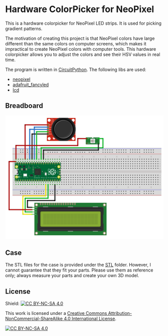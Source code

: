Hardware ColorPicker for NeoPixel
====================================


This is a hardware colorpicker for NeoPixel LED strips. It is used for picking gradient patterns.

The motivation of creating this project is that NeoPixel colors have large different than the same colors on computer screens, 
which makes it impractical to create NeoPixel colors with computer tools.
This hardware colorpicker allows you to adjust the colors and see their HSV values in real time.

The program is written in [CircuitPython](https://circuitpython.org/). The following libs are used:

- [neopixel](https://circuitpython.org/libraries)
- [adafruit_fancyled](https://circuitpython.org/libraries)
- [lcd](https://github.com/dhalbert/CircuitPython_LCD)


## Breadboard

![breadboard](breadboard/neopixel-colorpicker.png)


## Case

The STL files for the case is provided under the [STL](stl/) folder.
However, I cannot guarantee that they fit your parts. Please use them as reference only;
always measure your parts and create your own 3D model.

## License

Shield: [![CC BY-NC-SA 4.0][cc-by-nc-sa-shield]][cc-by-nc-sa]

This work is licensed under a
[Creative Commons Attribution-NonCommercial-ShareAlike 4.0 International License][cc-by-nc-sa].

[![CC BY-NC-SA 4.0][cc-by-nc-sa-image]][cc-by-nc-sa]

[cc-by-nc-sa]: http://creativecommons.org/licenses/by-nc-sa/4.0/
[cc-by-nc-sa-image]: https://licensebuttons.net/l/by-nc-sa/4.0/88x31.png
[cc-by-nc-sa-shield]: https://img.shields.io/badge/License-CC%20BY--NC--SA%204.0-lightgrey.svg

